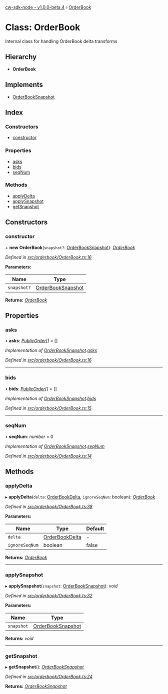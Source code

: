 [cw-sdk-node - v1.0.0-beta.4](../README.md) › [OrderBook](orderbook.md)

# Class: OrderBook

Internal class for handling OrderBook delta transforms

## Hierarchy

* **OrderBook**

## Implements

* [OrderBookSnapshot](../interfaces/orderbooksnapshot.md)

## Index

### Constructors

* [constructor](orderbook.md#constructor)

### Properties

* [asks](orderbook.md#asks)
* [bids](orderbook.md#bids)
* [seqNum](orderbook.md#seqnum)

### Methods

* [applyDelta](orderbook.md#applydelta)
* [applySnapshot](orderbook.md#applysnapshot)
* [getSnapshot](orderbook.md#getsnapshot)

## Constructors

###  constructor

\+ **new OrderBook**(`snapshot?`: [OrderBookSnapshot](../interfaces/orderbooksnapshot.md)): *[OrderBook](orderbook.md)*

*Defined in [src/orderbook/OrderBook.ts:16](https://github.com/cryptowatch/cw-sdk-node/blob/53b8a13/src/orderbook/OrderBook.ts#L16)*

**Parameters:**

Name | Type |
------ | ------ |
`snapshot?` | [OrderBookSnapshot](../interfaces/orderbooksnapshot.md) |

**Returns:** *[OrderBook](orderbook.md)*

## Properties

###  asks

• **asks**: *[PublicOrder](../interfaces/publicorder.md)[]* =  []

*Implementation of [OrderBookSnapshot](../interfaces/orderbooksnapshot.md).[asks](../interfaces/orderbooksnapshot.md#asks)*

*Defined in [src/orderbook/OrderBook.ts:16](https://github.com/cryptowatch/cw-sdk-node/blob/53b8a13/src/orderbook/OrderBook.ts#L16)*

___

###  bids

• **bids**: *[PublicOrder](../interfaces/publicorder.md)[]* =  []

*Implementation of [OrderBookSnapshot](../interfaces/orderbooksnapshot.md).[bids](../interfaces/orderbooksnapshot.md#bids)*

*Defined in [src/orderbook/OrderBook.ts:15](https://github.com/cryptowatch/cw-sdk-node/blob/53b8a13/src/orderbook/OrderBook.ts#L15)*

___

###  seqNum

• **seqNum**: *number* = 0

*Implementation of [OrderBookSnapshot](../interfaces/orderbooksnapshot.md).[seqNum](../interfaces/orderbooksnapshot.md#seqnum)*

*Defined in [src/orderbook/OrderBook.ts:14](https://github.com/cryptowatch/cw-sdk-node/blob/53b8a13/src/orderbook/OrderBook.ts#L14)*

## Methods

###  applyDelta

▸ **applyDelta**(`delta`: [OrderBookDelta](../interfaces/orderbookdelta.md), `ignoreSeqNum`: boolean): *[OrderBook](orderbook.md)*

*Defined in [src/orderbook/OrderBook.ts:38](https://github.com/cryptowatch/cw-sdk-node/blob/53b8a13/src/orderbook/OrderBook.ts#L38)*

**Parameters:**

Name | Type | Default |
------ | ------ | ------ |
`delta` | [OrderBookDelta](../interfaces/orderbookdelta.md) | - |
`ignoreSeqNum` | boolean | false |

**Returns:** *[OrderBook](orderbook.md)*

___

###  applySnapshot

▸ **applySnapshot**(`snapshot`: [OrderBookSnapshot](../interfaces/orderbooksnapshot.md)): *void*

*Defined in [src/orderbook/OrderBook.ts:32](https://github.com/cryptowatch/cw-sdk-node/blob/53b8a13/src/orderbook/OrderBook.ts#L32)*

**Parameters:**

Name | Type |
------ | ------ |
`snapshot` | [OrderBookSnapshot](../interfaces/orderbooksnapshot.md) |

**Returns:** *void*

___

###  getSnapshot

▸ **getSnapshot**(): *[OrderBookSnapshot](../interfaces/orderbooksnapshot.md)*

*Defined in [src/orderbook/OrderBook.ts:24](https://github.com/cryptowatch/cw-sdk-node/blob/53b8a13/src/orderbook/OrderBook.ts#L24)*

**Returns:** *[OrderBookSnapshot](../interfaces/orderbooksnapshot.md)*
